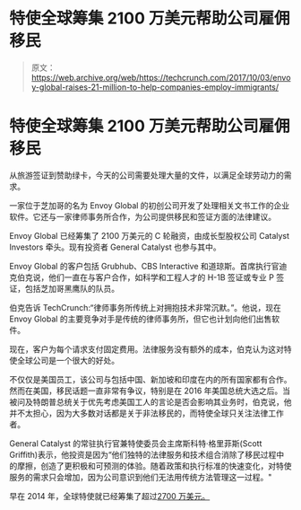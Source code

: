 # 特使全球筹集 2100 万美元帮助公司雇佣移民 

> 原文：<https://web.archive.org/web/https://techcrunch.com/2017/10/03/envoy-global-raises-21-million-to-help-companies-employ-immigrants/>

# 特使全球筹集 2100 万美元帮助公司雇佣移民

从旅游签证到赞助绿卡，今天的公司需要处理大量的文件，以满足全球劳动力的需求。

一家位于芝加哥的名为 Envoy Global 的初创公司开发了处理相关文书工作的企业软件。它还与一家律师事务所合作，为公司提供移民和签证方面的法律建议。

Envoy Global 已经筹集了 2100 万美元的 C 轮融资，由成长型股权公司 Catalyst Investors 牵头。现有投资者 General Catalyst 也参与其中。

Envoy Global 的客户包括 Grubhub、CBS Interactive 和道琼斯。首席执行官迪克伯克说，他们一直在与客户合作，如科学和工程人才的 H-1B 签证或专业 P 签证，包括芝加哥黑鹰队的队员。

伯克告诉 TechCrunch:“律师事务所传统上对拥抱技术非常沉默。”。他说，现在 Envoy Global 的主要竞争对手是传统的律师事务所，但它也计划向他们出售软件。

现在，客户为每个请求支付固定费用。法律服务没有额外的成本，伯克认为这对特使全球公司是一个很大的好处。

不仅仅是美国员工，该公司与包括中国、新加坡和印度在内的所有国家都有合作。然而在美国，移民话题一直非常有争议，特别是在 2016 年美国总统大选之后。当被问及特朗普总统关于优先考虑美国工人的言论是否会影响其业务时，伯克说，他并不太担心，因为大多数对话都是关于非法移民的，而特使全球只关注法律工作者。

General Catalyst 的常驻执行官兼特使委员会主席斯科特·格里菲斯(Scott Griffith)表示，他投资是因为“他们独特的法律服务和技术组合消除了移民过程中的摩擦，创造了更积极和可预测的体验。随着政策和执行标准的快速变化，对特使服务的需求只会增加，因为公司意识到他们无法用传统方法管理这一过程。"

早在 2014 年，全球特使就已经筹集了超过[2700 万美元。](https://web.archive.org/web/20221208132237/https://www.crunchbase.com/organization/visanow)